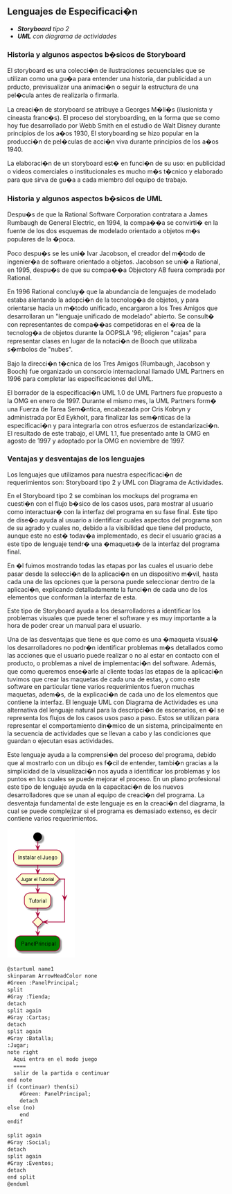 ## Lenguajes de Especificaci�n

- ***Storyboard** tipo 2* 
- ***UML** con diagrama de actividades* 

### Historia y algunos aspectos b�sicos de Storyboard 

El storyboard es una colecci�n de ilustraciones secuenciales que se utilizan como
una gu�a para entender una historia, dar publicidad a un prducto, previsualizar
una animaci�n o seguir la estructura de una pel�cula antes de realizarla o firmarla.

La creaci�n de  storyboard se atribuye a Georges M�li�s (ilusionista y cineasta 
franc�s). El proceso del 
storyboarding, en la forma que se como hoy fue desarrollado por Webb Smith 
en el estudio de Walt Disney durante principios de los a�os 1930,
El storyboarding se hizo popular en la producci�n de pel�culas de acci�n 
viva durante principios de los a�os 1940. 

La elaboraci�n de un storyboard est� en funci�n de su uso: en publicidad 
o videos comerciales o institucionales es mucho m�s t�cnico y elaborado 
para que sirva de gu�a a cada miembro del equipo de trabajo.

### Historia y algunos aspectos b�sicos de UML

Despu�s de que la Rational Software Corporation contratara a James Rumbaugh 
de General Electric, en 1994, la compa��a se convirti� en la fuente de los 
dos esquemas de modelado orientado a objetos m�s populares de la �poca.

Poco despu�s se les uni� Ivar Jacobson, el creador del m�todo de ingenier�a 
de software orientado a objetos. Jacobson se uni� a Rational, en 1995, 
despu�s de que su compa��a Objectory AB fuera comprada por Rational.

En 1996 Rational concluy� que la abundancia de lenguajes de modelado estaba 
alentando la adopci�n de la tecnolog�a de objetos, y para orientarse hacia un
m�todo unificado, encargaron a los Tres Amigos que desarrollaran un 
"lenguaje unificado de modelado" abierto. Se consult� con representantes de 
compa��as competidoras en el �rea de la tecnolog�a de objetos durante la 
OOPSLA '96; eligieron "cajas" para representar clases en lugar de la notaci�n
de Booch que utilizaba s�mbolos de "nubes". 

Bajo la direcci�n t�cnica de los Tres Amigos (Rumbaugh, Jacobson y Booch) fue 
organizado un consorcio internacional llamado UML Partners en 1996 para 
completar las especificaciones del UML.

El borrador de la especificaci�n UML 1.0 de UML Partners fue propuesto a la 
OMG en enero de 1997. Durante el mismo mes, la UML Partners form� una Fuerza 
de Tarea Sem�ntica, encabezada por Cris Kobryn y administrada por Ed Eykholt, 
para finalizar las sem�nticas de la especificaci�n y para integrarla con otros 
esfuerzos de estandarizaci�n. El resultado de este trabajo, el UML 1.1, fue 
presentado ante la OMG en agosto de 1997 y adoptado por la OMG en 
noviembre de 1997. 

### Ventajas y desventajas de los lenguajes

Los lenguajes que utilizamos para nuestra especificaci�n de requerimientos son:
Storyboard tipo 2 y UML con Diagrama de Actividades. 
 
En el Storyboard tipo 2 se combinan los mockups del programa en cuesti�n con 
el flujo b�sico de los casos usos, para mostrar al usuario como interactuar� 
con la interfaz del programa en su fase final. Este tipo de dise�o ayuda al 
usuario a identificar cuales aspectos del programa son de su agrado y cuales 
no, debido a la visibilidad que tiene del producto, aunque este no est� 
todav�a implementado, es decir el usuario gracias a este tipo de lenguaje 
tendr� una �maqueta� de la interfaz del programa final.
 
En �l fuimos mostrando todas las etapas por las cuales el usuario debe pasar 
desde la selecci�n de la aplicaci�n en un dispositivo m�vil, hasta cada una 
de las opciones que la persona puede seleccionar dentro de la aplicaci�n, 
explicando detalladamente la funci�n de cada uno de los elementos que 
conforman la interfaz de esta.

Este tipo de Storyboard ayuda a los desarrolladores a identificar los 
problemas visuales que puede tener el software y es muy importante a la hora 
de poder crear un manual para el usuario. 

Una de las desventajas que tiene es que como es una �maqueta visual� los 
desarrolladores no podr�n identificar problemas m�s detallados como las 
acciones que el usuario puede realizar o no al estar en contacto con el 
producto, o problemas a nivel de implementaci�n del software. Además, que 
como queremos ense�arle al cliente todas las etapas de la aplicaci�n 
tuvimos que crear las maquetas de cada una de estas, y como este software 
en particular tiene varios requerimientos fueron muchas maquetas, adem�s, 
de la explicaci�n de cada uno de los elementos que contiene la interfaz. 
El lenguaje UML con Diagrama de Actividades es una alternativa del lenguaje 
natural para la descripci�n de escenarios, en �l se representa los flujos de 
los casos usos paso a paso. Estos se utilizan para representar el 
comportamiento din�mico de un sistema, principalmente en la secuencia de 
actividades que se llevan a cabo y las condiciones que guardan o ejecutan 
esas actividades. 

Este lenguaje ayuda a la comprensi�n del proceso del programa, debido que al 
mostrarlo con un dibujo es f�cil de entender, tambi�n gracias a la simplicidad 
de la visualizaci�n nos ayuda a identificar los problemas y los puntos en los 
cuales se puede mejorar el proceso. En un plano profesional este tipo de 
lenguaje ayuda en la capacitaci�n de los nuevos desarrolladores que se unan 
al equipo de creaci�n del programa. La desventaja fundamental de este lenguaje 
es en la creaci�n del diagrama, la cual se puede complejizar si el programa 
es demasiado extenso, es decir contiene varios requerimientos.


![texto](../out/Lenguajes%20de%20Especificacion/diagrama/name.png)

<!-- ```plantuml 
@startuml name
start
:Instalar el Juego;
if (Jugar el Tutorial) then
    :Tutorial;
endif
#Green: PanelPrincipal; 
@enduml
``` -->



```plantuml 
@startuml name1
skinparam ArrowHeadColor none
#Green :PanelPrincipal; 
split
#Gray :Tienda;
detach
split again
#Gray :Cartas;
detach 
split again       
#Gray :Batalla;
:Jugar;
note right
  Aqui entra en el modo juego 
  ====
  salir de la partida o continuar  
end note
if (continuar) then(si)
    #Green: PanelPrincipal;
    detach
else (no)
    end 
endif

split again    
#Gray :Social;
detach 
split again
#Gray :Eventos;
detach 
end split
@enduml
```
